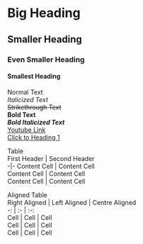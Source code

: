 # Big Heading
## Smaller Heading
### Even Smaller Heading
#### Smallest Heading
Normal Text  
*Italicized Text*  
~~Strikethrough Text~~  
**Bold Text**  
***Bold Italicized Text***  
[Youtube Link](https://www.youtube.com/ "Youtube")  
[Click to Heading 1](#Big-Heading "Goto Big-Heading")  

Table  
First Header | Second Header  
-|-
Content Cell | Content Cell  
Content Cell | Content Cell  
Content Cell | Content Cell  

Aligned Table  
Right Aligned | Left Aligned | Centre Aligned  
-: | :- | :-:  
Cell | Cell | Cell  
Cell | Cell | Cell  
Cell | Cell | Cell  


